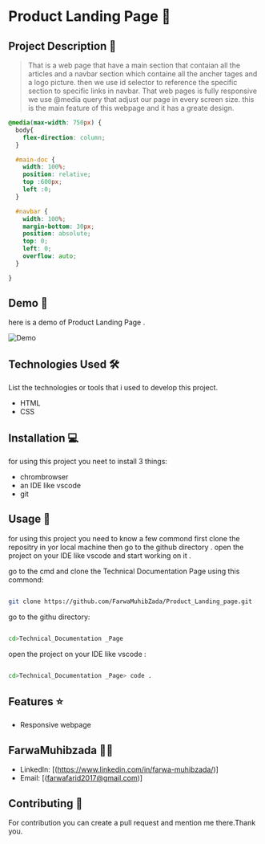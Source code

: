 # Product Landing Page 🚀

## Project Description 📝

> That is a web page that have a main section that contaian all the articles and a navbar section which containe all the ancher tages and a logo picture. then we use id selector to reference the specific section to specific links in navbar. That web pages is fully responsive we use @media query that adjust our page in every screen size. this is the main feature of this webpage and it has a greate design. 



```css
@media(max-width: 750px) {
  body{
    flex-direction: column;
  }

  #main-doc {
    width: 100%;
    position: relative;
    top :600px;
    left :0;
  }

  #navbar {
    width: 100%;
    margin-bottom: 30px;
    position: absolute;
    top: 0;
    left: 0;
    overflow: auto;
  }

}

```



## Demo 📸

here is a demo of Product Landing Page .

![Demo](Capture.PNG)

## Technologies Used 🛠️

List the technologies or tools that i used to develop this project. 
- HTML
- CSS


## Installation 💻

for using this project you neet to install 3 things:

- chrombrowser
- an IDE like vscode
- git



## Usage 🎯

for using this project you need to know a few commond first clone the repositry in yor local machine then go to the github directory . open the project on your IDE like vscode and start working on it .


go to the cmd and clone the Technical Documentation Page 
using this commond:
```bash

git clone https://github.com/FarwaMuhibZada/Product_Landing_page.git 
```
go to the githu directory:
```bash

cd>Technical_Documentation _Page

```
open the project on your IDE like vscode :

```bash

cd>Technical_Documentation _Page> code .

```


## Features ⭐
- Responsive webpage


## FarwaMuhibzada 👩‍💻



- LinkedIn: [(https://www.linkedin.com/in/farwa-muhibzada/)]
- Email: [(farwafarid2017@gmail.com)]

## Contributing 🤝
For contribution you can create a pull request and mention me there.Thank you.



